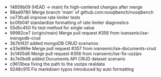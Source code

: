 - 14859b09 (HEAD -> main) fix high-centered changes after merge
- 98ad9780 Merge branch 'main' of github.com:nosqlbench/nosqlbench
- ce73fca6 improve rate limiter tests
- bc0fb04f standardize formatting of rate limiter diagnostics
- 55d5c450 fix test method for single value
- 99982ce7 (origin/main) Merge pull request #358 from ivansenic/ise-mongodb-crud
- 3b7bf42f added mongoDB CRUD scenarios
- e33e999e Merge pull request #357 from ivansenic/ise-documents-crud
- 3c1405d6 Merge pull request #356 from ivansenic/ise-fix-uszips
- 4c7e0bd8 added Documents API CRUD dataset scenario
- c9613bea fixing the path to the uszips realdata
- 9248c915 Fix markdown typos introduced by auto formatting
